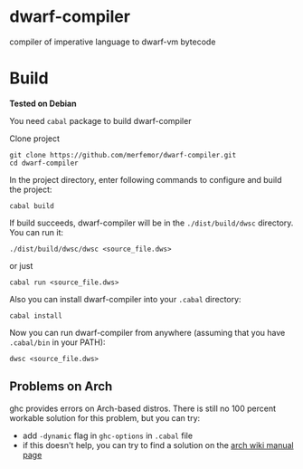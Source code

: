 # dwarf-compiler
compiler of imperative language to dwarf-vm bytecode

# Build

**Tested on Debian**

You need `cabal` package to build dwarf-compiler

Clone project
```
git clone https://github.com/merfemor/dwarf-compiler.git
cd dwarf-compiler
```
In the project directory, enter following commands to configure and build the project:
```
cabal build
```
If build succeeds, dwarf-compiler will be in the `./dist/build/dwsc` directory. You can run it:
```
./dist/build/dwsc/dwsc <source_file.dws>
```
or just
```
cabal run <source_file.dws>
```

Also you can install dwarf-compiler into your `.cabal` directory:
```
cabal install
```
Now you can run dwarf-compiler from anywhere (assuming that you have `.cabal/bin` in your PATH):
```
dwsc <source_file.dws>
```

## Problems on Arch

ghc provides errors on Arch-based distros. There is still no 100 percent workable solution for this problem, but you can try:

- add `-dynamic` flag in `ghc-options` in `.cabal` file
- if this doesn't help, you can try to find a solution on the [arch wiki manual page](https://wiki.archlinux.org/index.php/haskell) 
